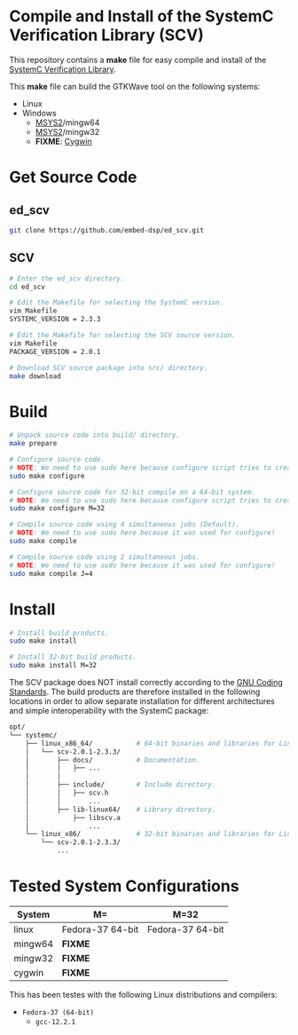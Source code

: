 
# Compile and Install of the SystemC Verification Library (SCV)

This repository contains a **make** file for easy compile and install of the [SystemC Verification Library](http://www.accellera.org/downloads/standards/systemc).

This **make** file can build the GTKWave tool on the following systems:
* Linux
* Windows
    * [MSYS2](https://www.msys2.org)/mingw64
    * [MSYS2](https://www.msys2.org)/mingw32
    * **FIXME**: [Cygwin](https://www.cygwin.com)

# Get Source Code

## ed_scv

```bash
git clone https://github.com/embed-dsp/ed_scv.git
```

## SCV

```bash
# Enter the ed_scv directory.
cd ed_scv

# Edit the Makefile for selecting the SystemC version.
vim Makefile
SYSTEMC_VERSION = 2.3.3

# Edit the Makefile for selecting the SCV source version.
vim Makefile
PACKAGE_VERSION = 2.0.1
```

```bash
# Download SCV source package into src/ directory.
make download
```


# Build

```bash
# Unpack source code into build/ directory.
make prepare
```

```bash
# Configure source code.
# NOTE: We need to use sudo here because configure script tries to create the $(PREFIX) directory!
sudo make configure

# Configure source code for 32-bit compile on a 64-bit system.
# NOTE: We need to use sudo here because configure script tries to create the $(PREFIX) directory!
sudo make configure M=32
```

```bash
# Compile source code using 4 simultaneous jobs (Default).
# NOTE: We need to use sudo here because it was used for configure!
sudo make compile

# Compile source code using 2 simultaneous jobs.
# NOTE: We need to use sudo here because it was used for configure!
sudo make compile J=4
```


# Install

```bash
# Install build products.
sudo make install

# Install 32-bit build products.
sudo make install M=32
```

The SCV package does NOT install correctly according to the
[GNU Coding Standards](https://www.gnu.org/prep/standards/standards.html).
The build products are therefore installed in the following locations in order 
to allow separate installation for different architectures and simple 
interoperability with the SystemC package:

```bash
opt/
└── systemc/
    ├── linux_x86_64/           # 64-bit binaries and libraries for Linux
    │   └── scv-2.0.1-2.3.3/
    │       ├── docs/           # Documentation.
    │       │   ├── ...
    │       │
    │       ├── include/        # Include directory.
    │       │   ├── scv.h
    │       │       ...
    │       ├── lib-linux64/    # Library directory.
    │           ├── libscv.a
    │               ...
    └── linux_x86/              # 32-bit binaries and libraries for Linux
        └── scv-2.0.1-2.3.3/
            ...
```


# Tested System Configurations

System  | M=                | M=32  
--------|-------------------|-------------------
linux   | Fedora-37 64-bit  | Fedora-37 64-bit
mingw64 | **FIXME**         |
mingw32 | **FIXME**         |
cygwin  | **FIXME**         |

This has been testes with the following Linux distributions and compilers:
* `Fedora-37 (64-bit)`
    * `gcc-12.2.1`
